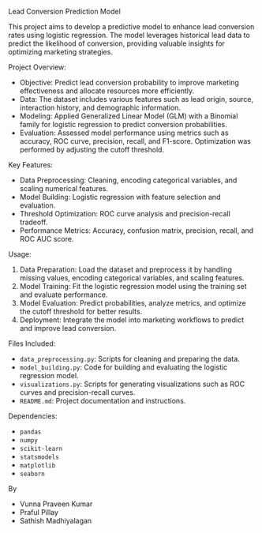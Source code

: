 Lead Conversion Prediction Model

This project aims to develop a predictive model to enhance lead conversion rates using logistic regression. The model leverages historical lead data to predict the likelihood of conversion, providing valuable insights for optimizing marketing strategies.

 Project Overview:
- Objective: Predict lead conversion probability to improve marketing effectiveness and allocate resources more efficiently.
- Data: The dataset includes various features such as lead origin, source, interaction history, and demographic information.
- Modeling: Applied Generalized Linear Model (GLM) with a Binomial family for logistic regression to predict conversion probabilities.
- Evaluation: Assessed model performance using metrics such as accuracy, ROC curve, precision, recall, and F1-score. Optimization was performed by adjusting the cutoff threshold.

 Key Features:
- Data Preprocessing: Cleaning, encoding categorical variables, and scaling numerical features.
- Model Building: Logistic regression with feature selection and evaluation.
- Threshold Optimization: ROC curve analysis and precision-recall tradeoff.
- Performance Metrics: Accuracy, confusion matrix, precision, recall, and ROC AUC score.

 Usage:
1. Data Preparation: Load the dataset and preprocess it by handling missing values, encoding categorical variables, and scaling features.
2. Model Training: Fit the logistic regression model using the training set and evaluate performance.
3. Model Evaluation: Predict probabilities, analyze metrics, and optimize the cutoff threshold for better results.
4. Deployment: Integrate the model into marketing workflows to predict and improve lead conversion.

 Files Included:
- `data_preprocessing.py`: Scripts for cleaning and preparing the data.
- `model_building.py`: Code for building and evaluating the logistic regression model.
- `visualizations.py`: Scripts for generating visualizations such as ROC curves and precision-recall curves.
- `README.md`: Project documentation and instructions.

 Dependencies:
- `pandas`
- `numpy`
- `scikit-learn`
- `statsmodels`
- `matplotlib`
- `seaborn`

By 
- Vunna Praveen Kumar
- Praful Pillay
- Sathish Madhiyalagan

